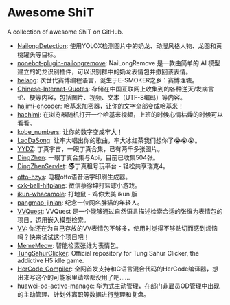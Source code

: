 # Awesome ShiT

A collection of awesome ShiT on GitHub.

- [NailongDetection](https://github.com/search?q=nailong&type=repositories): 使用YOLOX检测图片中的奶龙、动漫风格人物、龙图和黄桃罐头等目标。
- [nonebot-plugin-nailongremove](https://github.com/Refound-445/nonebot-plugin-nailongremove.git): NaiLongRemove 是一款由简单的 AI 模型建立的奶龙识别插件，可以识别群中的奶龙表情包并撤回该表情。
- [helang](https://github.com/SAOKnight/helang.git): 次世代赛博编程语言，诞生于E-SMOKER之乡：赛博理塘。
- [Chinese-Internet-Quotes](https://github.com/AstralSightStudios/Chinese-Internet-Quotes.git): 存储在中国互联网上收集到的各种逆天/发病言论、梗等内容，包括图片、视频、文本（UTF-8编码）等内容。
- [hajimi-encoder](https://github.com/Warma10032/hajimi-encoder.git): 哈基米加密器，让你的文字全部变成哈基米！
- [hachimi](https://github.com/AkaraChen/hachimi.git): 在浏览器随机打开一个哈基米视频，上班的时候心情枯燥的时候可以看看。
- [kobe_numbers](https://github.com/YouXam/kobe_numbers.git): 让你的数字变成牢大！
- [LaoDaSong](https://github.com/Xzhao233/LaoDaSong.git): 让牢大唱出你的歌曲，牢大冰红茶我们想你了😭😭😭。
- [YYDZ](https://github.com/SaltyfishLeavesyoung/YYDZ.git): 丁真宇宙，一眼丁真合集，已有两千多张图片。
- [DingZhen](https://github.com/Brx86/DingZhen.git): 一眼丁真合集与Api，目前已收集504张。
- [DingZhenServlet](https://github.com/CubeWhyMC/DingZhenServlet): 🚭丁真租号玩平台 - 轻松共享瑞克4。
- [otto-hzys](https://github.com/hua-zhi-wan/otto-hzys.git): 电棍otto语音活字印刷生成器。
- [cxk-ball-hitplane](https://github.com/Enaium/cxk-ball-hitplane.git): 微信蔡徐坤打篮球小游戏。
- [ikun-whacamole](https://github.com/dreamhunter2333/ikun-whacamole.git): 打地鼠 - 鸡你太美 ikun 版
- [pangmao-jinian](https://github.com/pangmao-jinian/pangmao-jinian.git): 纪念一位网名胖猫的年轻人。
- [VVQuest](https://github.com/DanielZhangyc/VVQuest): VVQuest 是一个能够通过自然语言描述检索合适的张维为表情包的项目，运用嵌入模型检索。
- [VV](https://github.com/Cicada000/VV.git): 你还在为自己存放的VV表情包不够多，使用时觉得不够贴切而感到烦恼吗？快来试试这个项目吧！
- [MemeMeow](https://github.com/MemeMeow-Studio/MemeMeow): 智能检索张维为表情包。
- [TungSahurClicker](https://github.com/BrainrotGamesio/TungSahurClicker.git): Official repository for Tung Sahur Clicker, the addictive H5 idle game.
- [HerCode_Compiler](https://github.com/MuWinds/HerCode_Compiler.git): 全网首发支持和C语言混合代码的HerCode编译器，想出来写这个的可能家里请啥都没用了吧……
- [huawei-od-active-manage](https://github.com/yuzheng14/huawei-od-active-manage): 华为式主动管理，在部门非雇员OD管理中出现的主动管理、计划外离职等数据进行整理和复盘。
